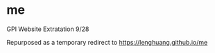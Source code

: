 # me
GPI Website Extratation 9/28

Repurposed as a temporary redirect to https://lenghuang.github.io/me

